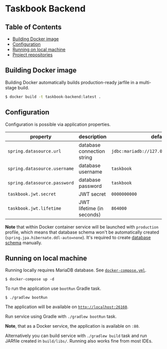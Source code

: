 # Taskbook Backend

## Table of Contents

* [Building Docker image](#building-docker-image)
* [Configuration](#configuration)
* [Running on local machine](#running-on-local-machine)
* [Project repositories](#project-repositories)

## Building Docker image

Building Docker automatically builds production-ready jarfile in a multi-stage build.

```bash
$ docker build -t taskbook-backend:latest .
```

## Configuration

Configuration is possible via application properties.

| property                     | description                | default                                  |
|------------------------------|----------------------------|------------------------------------------|
| `spring.datasource.url`      | database connection string | `jdbc:mariadb://127.0.0.1:3306/taskbook` |
| `spring.datasource.username` | database username          | `taskbook`                               |
| `spring.datasource.password` | database password          | `taskbook`                               |
| `taskbook.jwt.secret`        | JWT secret                 | `0000000000`                             |
| `taskbook.jwt.lifetime`      | JWT lifetime (in seconds)  | `864000`                                 |

**Note** that within Docker container service will be launched with `production` profile, which
means that database schema won't be automatically created (`spring.jpa.hibernate.ddl-auto=none`).
It's required to create [database schema](../taskbook-compose/database.schema.sql) manually.

## Running on local machine

Running locally requires MariaDB database. See [`docker-compose.yml`](../taskbook-localhost/docker-compose.yml).

```shell
$ docker-compose up -d
```

To run the application use `bootRun` Gradle task.

```shell
$ ./gradlew bootRun
```

The application will be available on [`http://localhost:26160`](http://localhost:26160).

Run service using Gradle with `./gradlew bootRun` task.

**Note**, that as a Docker service, the application is available on `:80`.

Alternatively you can build service with `./gradlew build` task and run JARfile created in 
`build/libs/`. Running also works fine from most IDEs.
